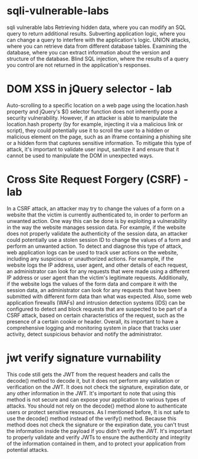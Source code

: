 # sqli-vulnerable-labs
sqli vulnerable labs
Retrieving hidden data, where you can modify an SQL query to return additional results.
Subverting application logic, where you can change a query to interfere with the application's logic.
UNION attacks, where you can retrieve data from different database tables.
Examining the database, where you can extract information about the version and structure of the database.
Blind SQL injection, where the results of a query you control are not returned in the application's responses.


# DOM XSS in jQuery selector  - lab
Auto-scrolling to a specific location on a web page using the location.hash property and jQuery&#39;s
$() selector function does not inherently pose a security vulnerability. However, if an attacker is
able to manipulate the location.hash property (by for example, injecting it via a malicious link or
script), they could potentially use it to scroll the user to a hidden or malicious element on the
page, such as an iframe containing a phishing site or a hidden form that captures sensitive
information. To mitigate this type of attack, it&#39;s important to validate user input, sanitize it and
ensure that it cannot be used to manipulate the DOM in unexpected ways.

# Cross Site Request Forgery (CSRF)  - lab
In a CSRF attack, an attacker may try to change the values of a form on a website that the victim
is currently authenticated to, in order to perform an unwanted action.
One way this can be done is by exploiting a vulnerability in the way the website manages session
data. For example, if the website does not properly validate the authenticity of the session data,
an attacker could potentially use a stolen session ID to change the values of a form and perform
an unwanted action. To detect and diagnose this type of attack, web application logs can be used
to track user actions on the website, including any suspicious or unauthorized actions. For
example, if the website logs the IP address, user agent, and other details of each request, an
administrator can look for any requests that were made using a different IP address or user agent
than the victim&#39;s legitimate requests.
Additionally, if the website logs the values of the form data and compare it with the session data,
an administrator can look for any requests that have been submitted with different form data than
what was expected.
Also, some web application firewalls (WAFs) and intrusion detection systems (IDS) can be
configured to detect and block requests that are suspected to be part of a CSRF attack, based on
certain characteristics of the request, such as the presence of a certain cookie or header.
Overall, its important to have a comprehensive logging and monitoring system in place that
tracks user activity, detect suspicious behavior and notify the administrator.

# jwt verify signature vurnability
This code still gets the JWT from the request headers and calls the decode() method to decode it, but it does not perform any validation or verification on the JWT. It does not check the signature, expiration date, or any other information in the JWT. It's important to note that using this method is not secure and can expose your application to various types of attacks. You should not rely on the decode() method alone to authenticate users or protect sensitive resources.  As I mentioned before, It is not safe to use the decode() method instead of the verify() method. Because this method does not check the signature or the expiration date, you can't trust the information inside the payload if you didn't verify the JWT. It's important to properly validate and verify JWTs to ensure the authenticity and integrity of the information contained in them, and to protect your application from potential attacks.
